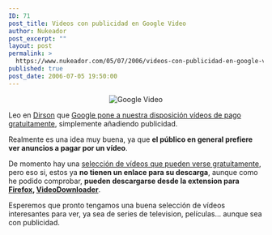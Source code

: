 ```yaml
---
ID: 71
post_title: Videos con publicidad en Google Video
author: Nukeador
post_excerpt: ""
layout: post
permalink: >
  https://www.nukeador.com/05/07/2006/videos-con-publicidad-en-google-video/
published: true
post_date: 2006-07-05 19:50:00
---
```

<p align="center"><img title="Google Video" alt="Google Video" src="http://video.google.com/common/logo_video.jpg" /></p>
Leo en <a title="Dirson - Noticias de Google en español" href="http://google.dirson.com">Dirson</a> que <a title="Dirson - Vídeos gratis en Google Video, pero con publicidad" href="http://google.dirson.com/noticias.new/2716/">Google pone a nuestra disposición vídeos de pago gratuitamente</a>, simplemente añadiendo publicidad.

Realmente es una idea muy buena, ya que <strong>el público en general prefiere ver anuncios a pagar por un vídeo</strong>.

De momento hay una <a title="Google Videos" href="http://video.google.com/freetoday.html">selección de vídeos que pueden verse gratuitamente</a>, pero eso si, estos ya <strong>no tienen un enlace para su descarga</strong>, aunque como he podido comprobar, <strong>pueden descargarse desde la extension para <a title="Mozilla Europe - Mozilla Firefox" href="http://www.mozilla-europe.org/es/products/firefox/">Firefox</a>, <a title="Mozilla Addons - Video Downloader" href="https://addons.mozilla.org/firefox/2390/">VideoDownloader</a></strong>.

Esperemos que pronto tengamos una buena selección de vídeos interesantes para ver, ya sea de series de television, películas... aunque sea con publicidad.
